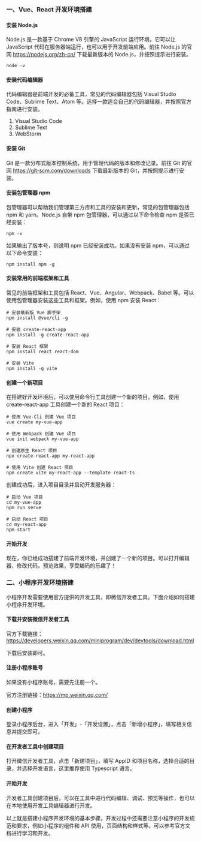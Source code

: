 <!--
 * @Author: Shu Binqi
 * @Date: 2023-02-24 21:13:55
 * @LastEditors: Shu Binqi
 * @LastEditTime: 2023-03-12 12:41:36
 * @Description: 前端开发环境搭建
 * @Version: 1.0.0
 * @FilePath: \interviewQuestions\Project\开发环境搭建.md
-->

### 一、Vue、React 开发环境搭建

#### 安装 Node.js

Node.js 是一款基于 Chrome V8 引擎的 JavaScript 运行环境，它可以让 JavaScript 代码在服务器端运行，也可以用于开发前端应用。前往 Node.js 的官网 https://nodejs.org/zh-cn/ 下载最新版本的 Node.js，并按照提示进行安装。

```
node -v
```

#### 安装代码编辑器

代码编辑器是前端开发的必备工具，常见的代码编辑器包括 Visual Studio Code、Sublime Text、Atom 等。选择一款适合自己的代码编辑器，并按照官方指南进行安装。

1. Visual Studio Code
2. Sublime Text
3. WebStorm

#### 安装 Git

Git 是一款分布式版本控制系统，用于管理代码的版本和修改记录。前往 Git 的官网 https://git-scm.com/downloads 下载最新版本的 Git，并按照提示进行安装。

#### 安装包管理器 npm

包管理器可以帮助我们管理第三方库和工具的安装和更新，常见的包管理器包括 npm 和 yarn。Node.js 自带 npm 包管理器，可以通过以下命令检查 npm 是否已经安装：

```
npm -v
```

如果输出了版本号，则说明 npm 已经安装成功。如果没有安装 npm，可以通过以下命令安装：

```
npm install npm -g
```

#### 安装常用的前端框架和工具

常见的前端框架和工具包括 React、Vue、Angular、Webpack、Babel 等。可以使用包管理器安装这些工具和框架。例如，使用 npm 安装 React：

```
# 安装最新版 Vue 脚手架
npm install @vue/cli -g

# 安装 create-react-app
npm install -g create-react-app

# 安装 React 框架
npm install react react-dom

# 安装 Vite
npm install -g vite
```

#### 创建一个新项目

在搭建好开发环境后，可以使用命令行工具创建一个新的项目。例如，使用 create-react-app 工具创建一个新的 React 项目：

```
# 使用 Vue-Cli 创建 Vue 项目
vue create my-vue-app

# 使用 Webpack 创建 Vue 项目
vue init webpack my-vue-app

# 创建原生 React 项目
npx create-react-app my-react-app

# 使用 Vite 创建 React 项目
npm create vite my-react-app --template react-ts
```

创建成功后，进入项目目录并启动开发服务器：

```
# 启动 Vue 项目
cd my-vue-app
npm run serve

# 启动 React 项目
cd my-react-app
npm start
```

#### 开始开发

现在，你已经成功搭建了前端开发环境，并创建了一个新的项目。可以打开编辑器，修改代码，预览效果，享受编码的乐趣了！

### 二、小程序开发环境搭建

小程序开发需要使用官方提供的开发工具，即微信开发者工具。下面介绍如何搭建小程序开发环境。

#### 下载并安装微信开发者工具

官方下载链接：https://developers.weixin.qq.com/miniprogram/dev/devtools/download.html

下载后安装即可。

#### 注册小程序账号

如果没有小程序账号，需要先注册一个。

官方注册链接：https://mp.weixin.qq.com/

#### 创建小程序

登录小程序后台，进入「开发」-「开发设置」，点击「新增小程序」，填写相关信息并提交即可。

#### 在开发者工具中创建项目

打开微信开发者工具，点击「新建项目」，填写 AppID 和项目名称，选择合适的目录，并选择开发语言，这里推荐使用 Typescript 语言。

#### 开始开发

开发者工具创建项目后，可以在工具中进行代码编辑、调试、预览等操作，也可以在本地使用开发工具编辑器进行开发。

以上就是搭建小程序开发环境的基本步骤。开发过程中还需要注意小程序的开发规范和要求，例如小程序的组件和 API 使用，页面结构和样式等。可以参考官方文档进行学习和开发。
